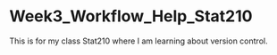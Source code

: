 # Week3_Workflow_Help_Stat210
This is for my class Stat210 where I am learning about version control.
